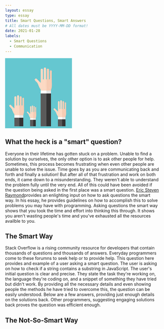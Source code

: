 ```yaml
---
layout: essay
type: essay
title: Smart Questions, Smart Answers
# All dates must be YYYY-MM-DD format!
date: 2021-01-28
labels:
  - Smart Questions
  - Communication
---
```


<img class="ui medium left floated image" src="../images/raise.jpeg">

## What the heck is a "smart" question?

Everyone in their lifetime has gotten stuck on a problem. Unable to find a solution by ourselves, the only other option is to ask other people for help. Sometimes, this process becomes frustrating when even other people are unable to solve the issue. Time goes by as you are communicating back and forth and finally a solution! But after all of that frustration and work on both ends, it came down to a misunderstanding. They weren't able to understand the problem fully until the very end. All of this could have been avoided if the question being asked in the first place was a smart question. [Eric Steven Raymond](http://www.catb.org/esr/faqs/smart-questions.html)provides an enlighting input on how to ask questions the smart way. In his essay, he provides guidelines on how to accomplish this to solve problems you may have with programming. Asking questions the smart way shows that you took the time and effort into thinking this through. It shows you aren't wasting people's time and you've exhausted all the resources availble to you. 

## The Smart Way

Stack Overflow is a rising community resource for developers that contain thousands of questions and thousands of answers. Everyday programmers come to these forumns to seek help or to provide help. This question here provides and example of a user asking a smart question. The user is asking on how to check if a string contains a substring in JavaScript. The user's initial question is clear and precise. They state the task they're working on, the language they're coding on, and a snippet of something they have tried but didn't work. By providing all the necessary details and even showing people the methods he have tried to overcome this, the question can be easily understood. Below are a few answers, providing just enough details on the solutions back. Other programmers, suggesting engaging solutions back proves the question was efficient enough.

## The Not-So-Smart Way


